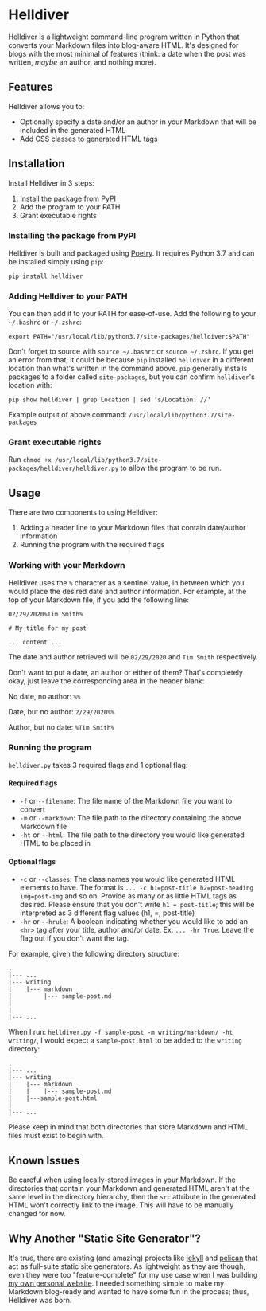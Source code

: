 # Helldiver

Helldiver is a lightweight command-line program written in Python that converts your Markdown files into blog-aware HTML. It's designed for blogs with the most minimal of features (think: a date when the post was written, *maybe* an author, and nothing more).

## Features

Helldiver allows you to:

- Optionally specify a date and/or an author in your Markdown that will be included in the generated HTML
- Add CSS classes to generated HTML tags

## Installation

Install Helldiver in 3 steps:

1. Install the package from PyPI
2. Add the program to your PATH
3. Grant executable rights

### Installing the package from PyPI

Helldiver is built and packaged using [Poetry](https://python-poetry.org/). It requires Python 3.7 and can be installed simply using `pip`:

`pip install helldiver`

### Adding Helldiver to your PATH

You can then add it to your PATH for ease-of-use. Add the following to your `~/.bashrc` or `~/.zshrc`:

`export PATH="/usr/local/lib/python3.7/site-packages/helldiver:$PATH"`

Don't forget to source with `source ~/.bashrc` or `source ~/.zshrc`. If you get an error from that, it could be because `pip` installed `helldiver` in a different location than what's written in the command above. `pip` generally installs packages to a folder called `site-packages`, but you can confirm `helldiver`'s location with:

`pip show helldiver | grep Location | sed 's/Location: //'`

Example output of above command: `/usr/local/lib/python3.7/site-packages`

### Grant executable rights

Run `chmod +x /usr/local/lib/python3.7/site-packages/helldiver/helldiver.py` to allow the program to be run.

## Usage

There are two components to using Helldiver:

1. Adding a header line to your Markdown files that contain date/author information
2. Running the program with the required flags

### Working with your Markdown

Helldiver uses the `%` character as a sentinel value, in between which you would place the desired date and author information. For example, at the top of your Markdown file, if you add the following line:

```
02/29/2020%Tim Smith%

# My title for my post

... content ...
```

The date and author retrieved will be `02/29/2020` and `Tim Smith` respectively.

Don't want to put a date, an author or either of them? That's completely okay, just leave the corresponding area in the header blank:

No date, no author: `%%`

Date, but no author: `2/29/2020%%`

Author, but no date: `%Tim Smith%`

### Running the program

`helldiver.py` takes 3 required flags and 1 optional flag:

#### Required flags

- `-f` or `--filename`: The file name of the Markdown file you want to convert
- `-m` or `--markdown`: The file path to the directory containing the above Markdown file
- `-ht` or `--html`: The file path to the directory you would like generated HTML to be placed in

#### Optional flags

- `-c` or `--classes`: The class names you would like generated HTML elements to have. The format is `... -c h1=post-title h2=post-heading img=post-img` and so on. Provide as many or as little HTML tags as desired. Please ensure that you don't write `h1 = post-title`; this will be interpreted as 3 different flag values (h1, =, post-title)
- `-hr` or `--hrule`: A boolean indicating whether you would like to add an `<hr>` tag after your title, author and/or date. Ex: `... -hr True`. Leave the flag out if you don't want the tag.

For example, given the following directory structure:
  
```
.
|--- ...
|--- writing
|    |--- markdown
|         |--- sample-post.md
|     
|         
|--- ...
```

When I run: `helldiver.py -f sample-post -m writing/markdown/ -ht writing/`, I would expect a `sample-post.html` to be added to the `writing` directory:

```
.
|--- ...
|--- writing
|    |--- markdown
|    |    |--- sample-post.md
|    |---sample-post.html 
|         
|--- ...
```

Please keep in mind that both directories that store Markdown and HTML files must exist to begin with.

## Known Issues

Be careful when using locally-stored images in your Markdown. If the directories that contain your Markdown and generated HTML aren't at the same level in the directory hierarchy, then the `src` attribute in the generated HTML won't correctly link to the image. This will have to be manually changed for now.

## Why Another "Static Site Generator"?

It's true, there are existing (and amazing) projects like [jekyll](https://jekyllrb.com/) and [pelican](https://blog.getpelican.com/) that act as full-suite static site generators. As lightweight as they are though, even they were too "feature-complete" for my use case when I was building [my own personal website](https://github.com/rbnsl/personal-website). I needed something simple to make my Markdown blog-ready and wanted to have some fun in the process; thus, Helldiver was born.